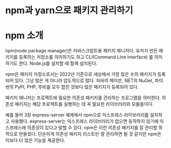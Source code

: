 # **npm과 yarn으로 패키지 관리하기**  
# **npm 소개**  
npm(node package manager)은 자바스크립트용 패키지 매니저다. 유저가 만든 패키지를 등록하는 저장소를 의미하기도 하고 CLI(Command Line Interface)
를 의미하기도 한다. Node.js를 설치할 때 함께 설치된다.  
  
npm은 패키지 저장소로서는 2022년 기준으로 세상에서 가장 많은 수의 패키지가 등록되어 있다. 그냥 많은 게 아니라 압도적으로 많다. 자바의 메이븐, NET의 
NuGet, 파이썬의 PyPI, PHP, 루비를 모두 합친 것보다 많은 패키지가 등록되어 있다.  
  
패키지 매니저는 프로젝트에 필요한 의존성 패키지를 관리하는 프로그램을 의미한다. 의존성 패키지는 해당 프로젝트를 실행하는 데 꼭 필요한 라이브러리와 모듈들이다.  
  
예를 들어 3장 express-server 예제에서 npm으로 익스프레스 라이브러리를 설치하고 사용했다. express-server는 익스프레스 라이브러리가 없으면 동작하지 
않기에 익스프레스에 의존성이 있다고 말할 수 있다. npm은 이런 의존성 패키지를 잘 관리할 목적으로 만들었다. 단순하게 의존성 패키지 리스트만 잘 관리하면 
될 것 같지만 npm은 이보다 더 많은 기능을 제공한다.  
  
